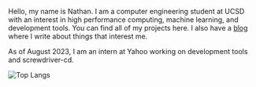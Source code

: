 Hello, my name is Nathan. I am a computer engineering student at UCSD with an interest in high performance computing, machine learning, and development tools. You can find all of my projects here. I also have a [blog](www.nathom.dev) where I write about things that interest me. 

As of August 2023, I am an intern at Yahoo working on development tools and screwdriver-cd.

![Top Langs](https://github-readme-stats.vercel.app/api/top-langs/?username=nathom&layout=compact&exclude_repo=alfred-fuzzy-emoji,nathom.github.io)


